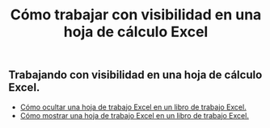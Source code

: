 ﻿---
title: Cómo trabajar con visibilidad en una hoja de cálculo Excel
second_title: Aspose.Cells Cloud Documen
linktitle: Visibilidad
type: docs
url: /es/worksheets/panes/
keywords: How to work with visibility on an Excel worksheet
description: Aspose.Cells Cloud REST API admite trabajar con visibilidad en una hoja de trabajo Excel. El SDK admite varios lenguajes de desarrollo, como Android, C#, Go, Java, NodeJS, Perl, PHP, Python, Ruby y Swift.
weight: 20
kwords: Excel, Office Nube, REST API, Hoja de cálculo, PDF, CSV, Json, Markdown, Cómo trabajar con visibilidad en una hoja de cálculo Excel
---
## Trabajando con visibilidad en una hoja de cálculo Excel.

- [Cómo ocultar una hoja de trabajo Excel en un libro de trabajo Excel.](/cells/es/worksheets/hide/) 
- [Cómo mostrar una hoja de trabajo Excel en un libro de trabajo Excel.](/cells/es/worksheets/unhide/) 


